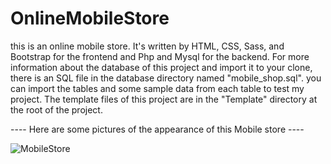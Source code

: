 # OnlineMobileStore

this is an online mobile store. It's written by HTML, CSS, Sass, and Bootstrap for the frontend and Php and Mysql for the backend.
For more information about the database of this project and import it to your clone, there is an SQL file in the database directory named "mobile_shop.sql". 
you can import the tables and some sample data from each table to test my project.
The template files of this project are in the "Template" directory at the root of the project.

---- Here are some pictures of the appearance of this Mobile store ----


![MobileStore](https://user-images.githubusercontent.com/77573694/192088911-3d58242b-f14b-4e06-83dc-e563e1517519.jpg)

